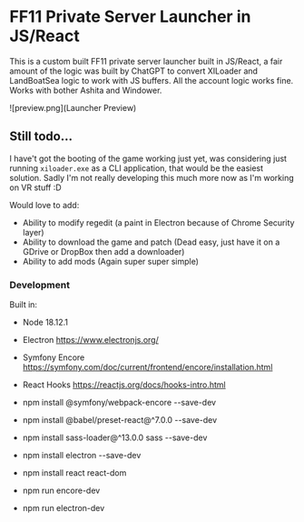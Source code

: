 # FF11 Private Server Launcher in JS/React

This is a custom built FF11 private server launcher built in JS/React, a fair amount of the logic was built by ChatGPT to convert XILoader and LandBoatSea logic to work with JS buffers. All the account logic works fine. Works with bother Ashita and Windower.
 
![preview.png](Launcher Preview)

## Still todo...

I have't got the booting of the game working just yet, was considering just running `xiloader.exe` as a CLI application, that would be the easiest solution. Sadly I'm not really developing this much more now as I'm working on VR stuff :D

Would love to add:

- Ability to modify regedit (a paint in Electron because of Chrome Security layer)
- Ability to download the game and patch (Dead easy, just have it on a GDrive or DropBox then add a downloader)
- Ability to add mods (Again super super simple)

### Development

Built in:
- Node 18.12.1
- Electron https://www.electronjs.org/
- Symfony Encore https://symfony.com/doc/current/frontend/encore/installation.html
- React Hooks https://reactjs.org/docs/hooks-intro.html


- npm install @symfony/webpack-encore --save-dev
- npm install @babel/preset-react@^7.0.0 --save-dev
- npm install sass-loader@^13.0.0 sass --save-dev
- npm install electron --save-dev
- npm install react react-dom 

- npm run encore-dev
- npm run electron-dev